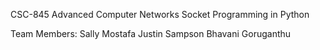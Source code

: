 CSC-845 Advanced Computer Networks
Socket Programming in Python

Team Members:
Sally Mostafa
Justin Sampson
Bhavani Goruganthu

